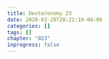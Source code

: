 ```yaml
---
title: Deuteronomy 23
date: 2020-03-28T20:22:19-04:00
categories: []
tags: []
chapter: "023"
inprogress: false
---
```


